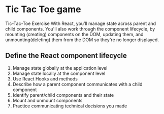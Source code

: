 # Tic Tac Toe game

Tic-Tac-Toe Exercise With React, you’ll manage state across parent and child components. You'll also work through the component lifecycle, by mounting (creating) components on the DOM, updating them, and unmounting(deleting) them from the DOM so they're no longer displayed.

## Define the React component lifecycle

1. Manage state globally at the application level
2. Manage state locally at the component level
3. Use React Hooks and methods
4. Describe how a parent component communicates with a child component
5. Identify parent/child components and their state
6. Mount and unmount components
7. Practice communicating technical decisions you made
